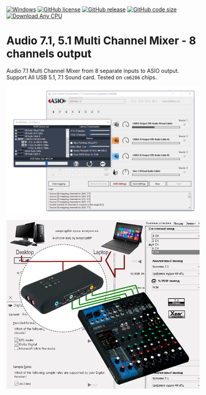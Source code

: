 [![Windows](https://svgshare.com/i/ZhY.svg)](https://svgshare.com/i/ZhY.svg)
[![GitHub license](https://img.shields.io/badge/License-MIT-green.svg)](https://github.com/ClaudiaCoord/Audio-7.1-Multi-Channel-Mixer-8/blob/master/LICENSE)
[![GitHub release](https://img.shields.io/github/release/ClaudiaCoord/Audio-7.1-Multi-Channel-Mixer-8.svg)](https://github.com/ClaudiaCoord/Audio-7.1-Multi-Channel-Mixer-8/releases/)
[![GitHub code size](https://img.shields.io/github/languages/code-size/ClaudiaCoord/Audio-7.1-Multi-Channel-Mixer-8)](https://github.com/ClaudiaCoord/Audio-7.1-Multi-Channel-Mixer-8)
[![Download Any CPU](https://img.shields.io/badge/Download-AnyCPU-brightgreen.svg?style=flat-square)](https://github.com/ClaudiaCoord/Audio-7.1-Multi-Channel-Mixer-8/releases/download/1.0.0.0/MCM8.msi)

# Audio 7.1, 5.1 Multi Channel Mixer - 8 channels output

Audio 7.1 Multi Channel Mixer from 8 separate inputs to ASIO output. Support All USB 5.1, 7.1 Sound card. Tested on `cm6206` chips.

![MCM8 Multi Channel Mixer ASIO Setup](docs/ASIO_8_Multi_Channel_Mixer_Setup_ASIO.png)  

![MCM8 Multi Channel Mixer Connect Scheme.png](docs/ASIO_8_Multi_Channel_Mixer_Connect_Scheme.png)  
